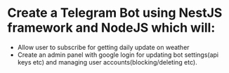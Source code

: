 # Create a Telegram Bot using NestJS framework and NodeJS which will:

- Allow user to subscribe for getting daily update on weather
- Create an admin panel with google login for updating bot settings(api keys etc) and managing user accounts(blocking/deleting etc).